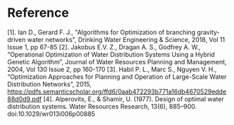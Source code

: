 # Reference

[1].	Ian D., Gerard F. J., "Algorithms for Optimization of branching gravity-driven water networks", Drinking Water Engineering & Science, 2018, Vol 11 Issue 1, pp 67-85 
[2].	Jakobus E.V. Z., Dragan A. S., Godfrey A. W., “Operational Optimization of Water Distribution Systems Using a Hybrid Genetic Algorithm”, Journal of Water Resources Planning and Management, 2004, Vol 130 Issue 2, pp 160-170
[3].	Habil P. L., Marc S., Nguyen V. H., “Optimization Approaches for Planning and Operation of Large-Scale Water Distribution Networks”, 2015, https://pdfs.semanticscholar.org/ffd6/0aab472293b771a16db4670529edde88d0d9.pdf
[4]. Alperovits, E., & Shamir, U. (1977). Design of optimal water distribution systems. Water Resources Research, 13(6), 885–900. doi:10.1029/wr013i006p00885

